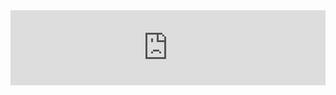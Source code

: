 
<iframe frameborder="0" style="width:100%;height:120px;" src="https://viewer.diagrams.net/?tags=%7B%7D&highlight=0000ff&edit=_blank&layers=1&nav=1&title=%E4%B8%80%E4%B8%AA%E5%8D%95%E7%9B%AE%E6%A0%87%E8%AE%A1%E7%AE%97%E5%99%A8.drawio#R3ZZBb5swFIB%2FjY%2BTAMdAjknKusN6mHLorlZ4xVTAQ84jkP762cVAEGuWSZXW9RT783ux%2FfnZCeO7srvXslYPmELBAi%2FtGL9jQeB7wjMflpx7IlZ%2BDzKdpy5oAvv8BYZMR5s8heMskBALyus5PGBVwYFmTGqN7TzsCYv5rLXMYAH2B1ks6WOekuppHEQT%2FwZ5poaZ%2FXDdj5RyCHY7OSqZYnuBeML4TiNS3yq7HRRW3uClz%2Fv6xui4MA0V3ZLQ%2Faxe7h8hWvkt736EQp0eyi9h%2Fy0nWTRuw26xdB4MQGqEuC5qUphhJYtkoluNTZWCncYzvSnmO2JtoG%2FgMxCd3enKhtAgRWXhRvs57URv7s2hIzb6AFc25NZPUmdAV%2BL4eAKmdAFLIH02eRoKSflpvg7paigb4ybNpuFM%2F4X1YGk9idkmYRufJZFtrCOWhGy9Y9vN4kAm3dZdq3KCfS1frbTmEs7VPmFFzrsfj6pPoAm667KXclwCD11Fuys9Vng7XRB%2FYOricgx57%2B6T%2F9bn1mjkLBEsjqxG61OwrWcb8Z2V%2FNHEiuCjiRWf7XlY3fg8BP%2FyeVj9oZwF24j%2FoJwD74Zy9t6nnE13%2BiV9Hbv4P8KTXw%3D%3D"></iframe>



